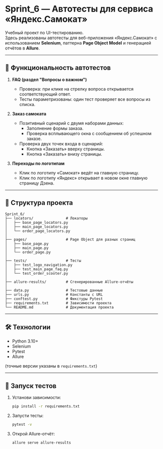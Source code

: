 # Sprint_6 — Автотесты для сервиса «Яндекс.Самокат»

Учебный проект по UI-тестированию.  
Здесь реализованы автотесты для веб-приложения «Яндекс.Самокат» с использованием **Selenium**, паттерна **Page Object Model** и генерацией отчётов в **Allure**.

---

## 📌 Функциональность автотестов

1. **FAQ (раздел "Вопросы о важном")**
   - Проверка: при клике на стрелку вопроса открывается соответствующий ответ.  
   - Тесты параметризованы: один тест проверяет все вопросы из списка.

2. **Заказ самоката**
   - Позитивный сценарий с двумя наборами данных:
     - Заполнение формы заказа.
     - Проверка всплывающего окна с сообщением об успешном заказе.
   - Проверка двух точек входа в сценарий:
     - Кнопка «Заказать» вверху страницы.
     - Кнопка «Заказать» внизу страницы.

3. **Переходы по логотипам**
   - Клик по логотипу «Самокат» ведёт на главную страницу.
   - Клик по логотипу «Яндекс» открывает в новом окне главную страницу Дзена.

---

## 📂 Структура проекта
```
Sprint_6/
├── locators/               # Локаторы
│   ├── base_page_locators.py
│   ├── main_page_locators.py
│   └── order_page_locators.py
│
├── pages/                  # Page Object для разных страниц
│   ├── base_page.py
│   ├── main_page.py
│   └── order_page.py
│
├── tests/                  # Тесты
│   ├── test_logo_navigation.py
│   ├── test_main_page_faq.py
│   └── test_order_scooter.py
│
├── allure-results/         # Сгенерированные Allure-отчёты
│
├── data.py                 # Тестовые данные
├── urls.py                 # Константы с URL
├── conftest.py             # Фикстуры Pytest
├── requirements.txt        # Зависимости проекта
└── README.md               # Документация проекта
```

---

## 🛠 Технологии

- Python 3.10+  
- Selenium  
- Pytest  
- Allure  

(точные версии указаны в `requirements.txt`)


---

## 🚀 Запуск тестов

1. Установи зависимости:
   ```bash
   pip install -r requirements.txt

2. Запусти тесты:
    ```bash
    pytest -v

3. Открой Allure-отчёт:
    ```bash
    allure serve allure-results
